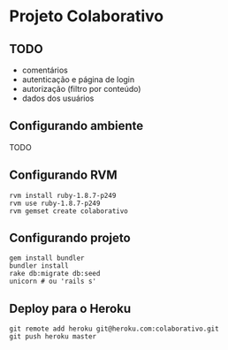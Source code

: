 
Projeto Colaborativo
====================

TODO
----

* comentários
* autenticação e página de login
* autorização (filtro por conteúdo)
* dados dos usuários


Configurando ambiente
---------------------

TODO

Configurando RVM
----------------

	rvm install ruby-1.8.7-p249
	rvm use ruby-1.8.7-p249
	rvm gemset create colaborativo

Configurando projeto
---------------------

	gem install bundler
	bundler install
	rake db:migrate db:seed
	unicorn # ou 'rails s'

Deploy para o Heroku
--------------------

	git remote add heroku git@heroku.com:colaborativo.git
	git push heroku master


